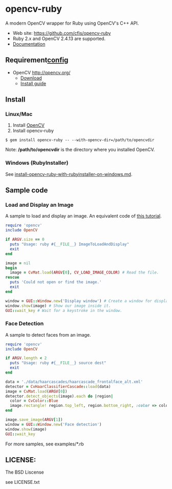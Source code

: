 # opencv-ruby

A modern OpenCV wrapper for Ruby using OpenCV's C++ API.

* Web site: <https://github.com/cfis/opencv-ruby>
* Ruby 2.x and OpenCV 2.4.13 are supported.
* [Documentation](http://www.rubydoc.info/gems/opencv-ruby/frames)

## Requirement[config](.bundle/config)

* OpenCV <http://opencv.org/>
  * [Download](http://sourceforge.net/projects/opencvlibrary/)
  * [Install guide](http://docs.opencv.org/doc/tutorials/introduction/table_of_content_introduction/table_of_content_introduction.html#table-of-content-introduction)

## Install
### Linux/Mac
1. Install [OpenCV](http://sourceforge.net/projects/opencvlibrary/files/opencv-unix/)
2. Install opencv-ruby

```
$ gem install opencv-ruby -- --with-opencv-dir=/path/to/opencvdir
```

Note: **/path/to/opencvdir** is the directory where you installed OpenCV.


### Windows (RubyInstaller)

See [install-opencv-ruby-with-rubyinstaller-on-windows.md](install-opencv-ruby-with-rubyinstaller-on-windows.md).

## Sample code
### Load and Display an Image

A sample to load and display an image. An equivalent code of [this tutorial](http://docs.opencv.org/doc/tutorials/introduction/display_image/display_image.html#display-image).

```ruby
require 'opencv'
include OpenCV

if ARGV.size == 0
  puts "Usage: ruby #{__FILE__} ImageToLoadAndDisplay"
  exit
end

image = nil
begin
  image = CvMat.load(ARGV[0], CV_LOAD_IMAGE_COLOR) # Read the file.
rescue
  puts 'Could not open or find the image.'
  exit
end

window = GUI::Window.new('Display window') # Create a window for display.
window.show(image) # Show our image inside it.
GUI::wait_key # Wait for a keystroke in the window.
```

### Face Detection

A sample to detect faces from an image.

```ruby
require 'opencv'
include OpenCV

if ARGV.length < 2
  puts "Usage: ruby #{__FILE__} source dest"
  exit
end

data = './data/haarcascades/haarcascade_frontalface_alt.xml'
detector = CvHaarClassifierCascade::load(data)
image = CvMat.load(ARGV[0])
detector.detect_objects(image).each do |region|
  color = CvColor::Blue
  image.rectangle! region.top_left, region.bottom_right, :color => color
end

image.save_image(ARGV[1])
window = GUI::Window.new('Face detection')
window.show(image)
GUI::wait_key
```

For more samples, see examples/*.rb

## LICENSE:

The BSD Liscense

see LICENSE.txt

